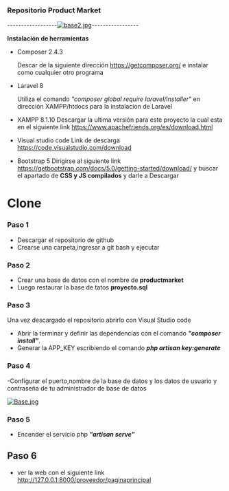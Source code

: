 ### Repositorio Product Market 
------------------[![base2.jpg](https://i.postimg.cc/L60bcJTs/base2.jpg)](https://postimg.cc/kBKs8XLr)-----------------
 
**Instalación de herramientas**

* Composer 2.4.3

  Descar de la siguiente dirección https://getcomposer.org/ e instalar como cualquier otro programa
* Laravel 8 

  Utiliza el comando *"composer global require laravel/installer"* en    dirección XAMPP/htdocs para la instalacion de Laravel 
* XAMPP 8.1.10
  Descargar la ultima versión para este proyecto la cual esta en el siguiente link https://www.apachefriends.org/es/download.html
* Visual studio code
 Link de descarga https://code.visualstudio.com/download
* Bootstrap  5 
 Dirigirse al siguiente link   https://getbootstrap.com/docs/5.0/getting-started/download/   y buscar el apartado de **CSS y JS compilados** y darle a Descargar 

# Clone

### Paso 1 
- Descargar el repositorio de github 
- Crearse una carpeta,ingresar a git bash y ejecutar 
### Paso 2
- Crear una base de datos con el nombre de **productmarket**
- Luego restaurar la base de tatos **proyecto.sql**
### Paso 3
Una vez descargado el repositorio abrirlo con Visual Studio code 
- Abrir la terminar y definir las dependencias con el comando ***"composer install"***.
- Generar la APP_KEY escribiendo el comando ***php artisan key:generate***
### Paso 4
-Configurar el puerto,nombre de la base de datos y los datos de usuario y    contraseña de tu administrador de base de datos

[![Base.jpg](https://i.postimg.cc/ydTxkXGs/Base.jpg)](https://postimg.cc/Fd7N6cmB)

### Paso 5
- Encender el servicio php ***"artisan serve"***

## Paso 6

- ver la web con el siguiente link http://127.0.0.1:8000/proveedor/paginaprincipal




